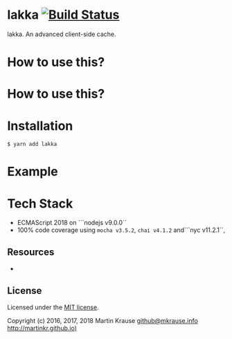 # lakka [![Build Status](https://travis-ci.org/martinkr/Lakka.svg?branch=master)](https://travis-ci.org/martinkr/lakka)
lakka. An advanced client-side cache.

# How to use this?

# How to use this?

# Installation
```$ yarn add lakka```

# Example


# Tech Stack
- ECMAScript 2018 on ```nodejs v9.0.0``
- 100% code coverage using ```mocha v3.5.2```, ```chai v4.1.2``` and```nyc v11.2.1``,

## Resources
- []()

## License
Licensed under the [MIT license](http://www.opensource.org/licenses/mit-license.php).

Copyright (c) 2016, 2017, 2018 Martin Krause <github@mkrause.info> [http://martinkr.github.io)](http://martinkr.github.io)
